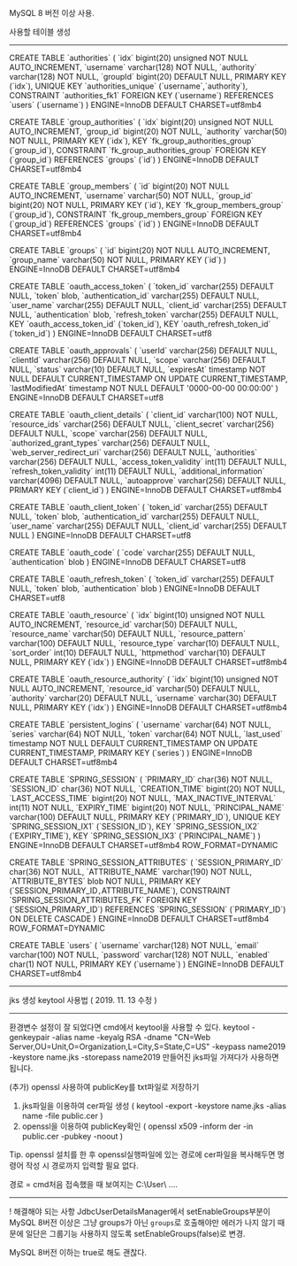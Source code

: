 MySQL 8 버전 이상 사용.

사용할 테이블 생성
*********************************************************************************************************************************************
CREATE TABLE \`authorities\` (
\`idx\` bigint(20) unsigned NOT NULL AUTO_INCREMENT,
\`username\` varchar(128) NOT NULL,
\`authority\` varchar(128) NOT NULL,
\`groupId\` bigint(20) DEFAULT NULL,
PRIMARY KEY (\`idx\`),
UNIQUE KEY \`authorities_unique\` (\`username\`,\`authority\`),
CONSTRAINT \`authorities_fk1\` FOREIGN KEY (\`username\`) REFERENCES \`users\` (\`username\`)
) ENGINE=InnoDB DEFAULT CHARSET=utf8mb4

CREATE TABLE \`group_authorities\` (
  \`idx\` bigint(20) unsigned NOT NULL AUTO_INCREMENT,
  \`group_id\` bigint(20) NOT NULL,
  \`authority\` varchar(50) NOT NULL,
  PRIMARY KEY (\`idx\`),
  KEY \`fk_group_authorities_group\` (\`group_id\`),
  CONSTRAINT \`fk_group_authorities_group\` FOREIGN KEY (\`group_id\`) REFERENCES \`groups\` (\`id\`)
) ENGINE=InnoDB DEFAULT CHARSET=utf8mb4

CREATE TABLE \`group_members\` (
  \`id\` bigint(20) NOT NULL AUTO_INCREMENT,
  \`username\` varchar(50) NOT NULL,
  \`group_id\` bigint(20) NOT NULL,
  PRIMARY KEY (\`id\`),
  KEY \`fk_group_members_group\` (\`group_id\`),
  CONSTRAINT \`fk_group_members_group\` FOREIGN KEY (\`group_id\`) REFERENCES \`groups\` (\`id\`)
) ENGINE=InnoDB DEFAULT CHARSET=utf8mb4

CREATE TABLE \`groups\` (
  \`id\` bigint(20) NOT NULL AUTO_INCREMENT,
  \`group_name\` varchar(50) NOT NULL,
  PRIMARY KEY (\`id\`)
) ENGINE=InnoDB DEFAULT CHARSET=utf8mb4

CREATE TABLE \`oauth_access_token\` (
  \`token_id\` varchar(255) DEFAULT NULL,
  \`token\` blob,
  \`authentication_id\` varchar(255) DEFAULT NULL,
  \`user_name\` varchar(255) DEFAULT NULL,
  \`client_id\` varchar(255) DEFAULT NULL,
  \`authentication\` blob,
  \`refresh_token\` varchar(255) DEFAULT NULL,
  KEY \`oauth_access_token_id\` (\`token_id\`),
  KEY \`oauth_refresh_token_id\` (\`token_id\`)
) ENGINE=InnoDB DEFAULT CHARSET=utf8

CREATE TABLE \`oauth_approvals\` (
  \`userId\` varchar(256) DEFAULT NULL,
  \`clientId\` varchar(256) DEFAULT NULL,
  \`scope\` varchar(256) DEFAULT NULL,
  \`status\` varchar(10) DEFAULT NULL,
  \`expiresAt\` timestamp NOT NULL DEFAULT CURRENT_TIMESTAMP ON UPDATE CURRENT_TIMESTAMP,
  \`lastModifiedAt\` timestamp NOT NULL DEFAULT '0000-00-00 00:00:00'
) ENGINE=InnoDB DEFAULT CHARSET=utf8

CREATE TABLE \`oauth_client_details\` (
  \`client_id\` varchar(100) NOT NULL,
  \`resource_ids\` varchar(256) DEFAULT NULL,
  \`client_secret\` varchar(256) DEFAULT NULL,
  \`scope\` varchar(256) DEFAULT NULL,
  \`authorized_grant_types\` varchar(256) DEFAULT NULL,
  \`web_server_redirect_uri\` varchar(256) DEFAULT NULL,
  \`authorities\` varchar(256) DEFAULT NULL,
  \`access_token_validity\` int(11) DEFAULT NULL,
  \`refresh_token_validity\` int(11) DEFAULT NULL,
  \`additional_information\` varchar(4096) DEFAULT NULL,
  \`autoapprove\` varchar(256) DEFAULT NULL,
  PRIMARY KEY (\`client_id\`)
) ENGINE=InnoDB DEFAULT CHARSET=utf8mb4

CREATE TABLE \`oauth_client_token\` (
  \`token_id\` varchar(255) DEFAULT NULL,
  \`token\` blob,
  \`authentication_id\` varchar(255) DEFAULT NULL,
  \`user_name\` varchar(255) DEFAULT NULL,
  \`client_id\` varchar(255) DEFAULT NULL
) ENGINE=InnoDB DEFAULT CHARSET=utf8

CREATE TABLE \`oauth_code\` (
  \`code\` varchar(255) DEFAULT NULL,
  \`authentication\` blob
) ENGINE=InnoDB DEFAULT CHARSET=utf8

CREATE TABLE \`oauth_refresh_token\` (
  \`token_id\` varchar(255) DEFAULT NULL,
  \`token\` blob,
  \`authentication\` blob
) ENGINE=InnoDB DEFAULT CHARSET=utf8

CREATE TABLE \`oauth_resource\` (
  \`idx\` bigint(10) unsigned NOT NULL AUTO_INCREMENT,
  \`resource_id\` varchar(50) DEFAULT NULL,
  \`resource_name\` varchar(50) DEFAULT NULL,
  \`resource_pattern\` varchar(100) DEFAULT NULL,
  \`resource_type\` varchar(10) DEFAULT NULL,
  \`sort_order\` int(10) DEFAULT NULL,
  \`httpmethod\` varchar(10) DEFAULT NULL,
  PRIMARY KEY (\`idx\`)
) ENGINE=InnoDB DEFAULT CHARSET=utf8mb4

CREATE TABLE \`oauth_resource_authority\` (
  \`idx\` bigint(10) unsigned NOT NULL AUTO_INCREMENT,
  \`resource_id\` varchar(50) DEFAULT NULL,
  \`authority\` varchar(20) DEFAULT NULL,
  \`username\` varchar(30) DEFAULT NULL,
  PRIMARY KEY (\`idx\`)
) ENGINE=InnoDB DEFAULT CHARSET=utf8mb4

CREATE TABLE \`persistent_logins\` (
  \`username\` varchar(64) NOT NULL,
  \`series\` varchar(64) NOT NULL,
  \`token\` varchar(64) NOT NULL,
  \`last_used\` timestamp NOT NULL DEFAULT CURRENT_TIMESTAMP ON UPDATE CURRENT_TIMESTAMP,
  PRIMARY KEY (\`series\`)
) ENGINE=InnoDB DEFAULT CHARSET=utf8mb4

CREATE TABLE \`SPRING_SESSION\` (
  \`PRIMARY_ID\` char(36) NOT NULL,
  \`SESSION_ID\` char(36) NOT NULL,
  \`CREATION_TIME\` bigint(20) NOT NULL,
  \`LAST_ACCESS_TIME\` bigint(20) NOT NULL,
  \`MAX_INACTIVE_INTERVAL\` int(11) NOT NULL,
  \`EXPIRY_TIME\` bigint(20) NOT NULL,
  \`PRINCIPAL_NAME\` varchar(100) DEFAULT NULL,
  PRIMARY KEY (\`PRIMARY_ID\`),
  UNIQUE KEY \`SPRING_SESSION_IX1\` (\`SESSION_ID\`),
  KEY \`SPRING_SESSION_IX2\` (\`EXPIRY_TIME\`),
  KEY \`SPRING_SESSION_IX3\` (\`PRINCIPAL_NAME\`)
) ENGINE=InnoDB DEFAULT CHARSET=utf8mb4 ROW_FORMAT=DYNAMIC

CREATE TABLE \`SPRING_SESSION_ATTRIBUTES\` (
  \`SESSION_PRIMARY_ID\` char(36) NOT NULL,
  \`ATTRIBUTE_NAME\` varchar(190) NOT NULL,
  \`ATTRIBUTE_BYTES\` blob NOT NULL,
  PRIMARY KEY (\`SESSION_PRIMARY_ID`,`ATTRIBUTE_NAME\`),
  CONSTRAINT \`SPRING_SESSION_ATTRIBUTES_FK\` FOREIGN KEY (\`SESSION_PRIMARY_ID\`) REFERENCES \`SPRING_SESSION\` (\`PRIMARY_ID\`) ON DELETE CASCADE
) ENGINE=InnoDB DEFAULT CHARSET=utf8mb4 ROW_FORMAT=DYNAMIC

CREATE TABLE \`users\` (
  \`username\` varchar(128) NOT NULL,
  \`email\` varchar(100) NOT NULL,
  \`password\` varchar(128) NOT NULL,
  \`enabled\` char(1) NOT NULL,
  PRIMARY KEY (\`username\`)
) ENGINE=InnoDB DEFAULT CHARSET=utf8mb4

*********************************************************************************************************************************************


jks 생성 keytool 사용법 ( 2019. 11. 13 수정 )
*********************************************************************************************************************************************
환경변수 설정이 잘 되었다면 cmd에서 keytool을 사용할 수 있다.
keytool -genkeypair -alias name -keyalg RSA -dname "CN=Web Server,OU=Unit,O=Organization,L=City,S=State,C=US" -keypass name2019 -keystore name.jks -storepass name2019
만들어진 jks파일 가져다가 사용하면 됩니다.

(추가) openssl 사용하여 publicKey를 txt파일로 저장하기
1. jks파일을 이용하여 cer파일 생성 ( keytool -export -keystore name.jks -alias name -file public.cer )
2. openssl을 이용하여 publicKey확인 ( openssl x509 -inform der -in public.cer -pubkey -noout )

Tip. openssl 설치를 한 후 openssl실행파일에 있는 경로에 cer파일을 복사해두면 명령어 작성 시 경로까지 입력할 필요 없다.

경로 = cmd처음 접속했을 때 보여지는 C:\User\ .... 
*********************************************************************************************************************************************

! 해결해야 되는 사항
JdbcUserDetailsManager에서 setEnableGroups부분이
MySQL 8버전 이상은 그냥 groups가 아닌 `groups`로 호출해야만 에러가 나지 않기 때문에
일단은 그룹기능 사용하지 않도록 setEnableGroups(false)로 변경.

MySQL 8버전 이하는 true로 해도 괜찮다.

